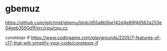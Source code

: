 # gbemuz
https://github.com/jgilchrist/gbemu/blob/d55a8b5be142d4e89f46562a253e04eeb3550d1f/src/cpu/cpu.cc

constexpr if https://www.codingame.com/playgrounds/2205/7-features-of-c17-that-will-simplify-your-code/constexpr-if

